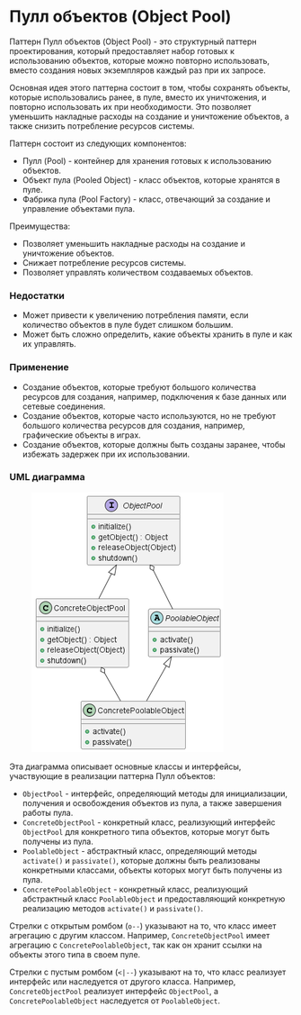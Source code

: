 # Пулл объектов (Object Pool)

Паттерн Пулл объектов (Object Pool) - это структурный паттерн проектирования, который предоставляет набор готовых к использованию объектов, которые можно повторно использовать, вместо создания новых экземпляров каждый раз при их запросе.

Основная идея этого паттерна состоит в том, чтобы сохранять объекты, которые использовались ранее, в пуле, вместо их уничтожения, и повторно использовать их при необходимости. Это позволяет уменьшить накладные расходы на создание и уничтожение объектов, а также снизить потребление ресурсов системы.

Паттерн состоит из следующих компонентов:

* Пулл (Pool) - контейнер для хранения готовых к использованию объектов.
* Объект пула (Pooled Object) - класс объектов, которые хранятся в пуле.
* Фабрика пула (Pool Factory) - класс, отвечающий за создание и управление объектами пула.

Преимущества:

* Позволяет уменьшить накладные расходы на создание и уничтожение объектов.
* Снижает потребление ресурсов системы.
* Позволяет управлять количеством создаваемых объектов.

### Недостатки

* Может привести к увеличению потребления памяти, если количество объектов в пуле будет слишком большим.
* Может быть сложно определить, какие объекты хранить в пуле и как их управлять.

### Применение

* Создание объектов, которые требуют большого количества ресурсов для создания, например, подключения к базе данных или сетевые соединения.
* Создание объектов, которые часто используются, но не требуют большого количества ресурсов для создания, например, графические объекты в играх.
* Создание объектов, которые должны быть созданы заранее, чтобы избежать задержек при их использовании.

### UML диаграмма

<figure><img src="../../../.gitbook/assets/image (37).png" alt=""><figcaption></figcaption></figure>

Эта диаграмма описывает основные классы и интерфейсы, участвующие в реализации паттерна Пулл объектов:

* `ObjectPool` - интерфейс, определяющий методы для инициализации, получения и освобождения объектов из пула, а также завершения работы пула.
* `ConcreteObjectPool` - конкретный класс, реализующий интерфейс `ObjectPool` для конкретного типа объектов, которые могут быть получены из пула.
* `PoolableObject` - абстрактный класс, определяющий методы `activate()` и `passivate()`, которые должны быть реализованы конкретными классами, объекты которых могут быть получены из пула.
* `ConcretePoolableObject` - конкретный класс, реализующий абстрактный класс `PoolableObject` и предоставляющий конкретную реализацию методов `activate()` и `passivate()`.

Стрелки с открытым ромбом (`o--`) указывают на то, что класс имеет агрегацию с другим классом. Например, `ConcreteObjectPool` имеет агрегацию с `ConcretePoolableObject`, так как он хранит ссылки на объекты этого типа в своем пуле.

Стрелки с пустым ромбом (`<|--`) указывают на то, что класс реализует интерфейс или наследуется от другого класса. Например, `ConcreteObjectPool` реализует интерфейс `ObjectPool`, а `ConcretePoolableObject` наследуется от `PoolableObject`.
